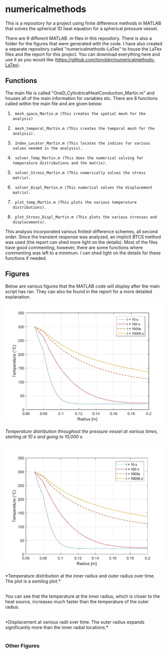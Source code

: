 # numericalmethods
This is a repository for a project using finite difference methods in MATLAB that solves the spherical 1D heat equation for a spherical pressure vessel. 

There are 9 different MATLAB .m files in this repository. There is also a folder for the figures that were generated with the code. I have also created
a separate repository called "numericalmethods-LaTex" to house the LaTex files and the report for this project. You can download everything here and use it as you would like (https://github.com/tonybkjr/numericalmethods-LaTex). 

## Functions

The main file is called "OneD_CylindricalHeatConduction_Martin.m" and houses all of the main information for variables etc. There are 8 functions called within the 
main file and are given below:

1.		mesh_space_Martin.m	(This creates the spatial mesh for the analysis)
2.		mesh_temporal_Martin.m (This creates the temporal mesh for the analysis). 
3.		Index_Locator_Martin.m (This locates the indices for various values needed in the analysis).
4.		solver_Temp_Martin.m (This does the numerical solving for temperature distributions and the matrix).
5. 		solver_Stress_Martin.m (This numerically solves the stress matrix).
6.		solver_Displ_Martin.m (This numerical solves the displacement matrix).
7.		plot_temp_Martin.m (This plots the various temperature distributions).
8.		plot_Stress_Displ_Martin.m (This plots the various stresses and displacements).

This analysis incorporated various finited-difference schemes, all second order. Since the transient response was analyzed, an implicit BTCS method was used (the report can shed more light on the details). 
Most of the files have good commenting, however, there are some functions where commenting was left to a minimum. I can shed light on the details for these functions if needed. 

## Figures

Below are various figures that the MATLAB code will display after the main script has ran. They can also be found in the report for a more detailed explanation. 

![](https://github.com/tonybkjr/numericalmethods/blob/main/Images/TempDistribution.jpg)<br> </br>
*Temperature distribution throughout the pressure vessel at various times, starting at 10 s and going to 10,000 s.* <br> </br>

<img src="https://github.com/tonybkjr/numericalmethods/blob/main/Images/TempDistribution.jpg" width="500">

<img scr="https://github.com/tonybkjr/numericalmethods/blob/main/Images/TempDistribution_Time.png" width="500">
*Temperature distribution at the inner radius and outer radius over time. The plot is a semilog plot.* <br> </br>

You can see that the temperature at the inner radius, which is closer to the heat source, increases much faster than the temperature of the outer radius. 

<img scr="https://github.com/tonybkjr/numericalmethods/blob/main/Images/Displacement_Time.png" width="500">
*Displacement at various radii over time. The outer radius expands significantly more than the inner radial locations.* <br> </br>

### Other Figures
<img scr="https://github.com/tonybkjr/numericalmethods/blob/main/Images/2D_TempDistribution.png" width="500">
<img scr="https://github.com/tonybkjr/numericalmethods/blob/main/Images/2D_RadialStress.png" width="500">
<img scr="https://github.com/tonybkjr/numericalmethods/blob/main/Images/2D_HoopStress.png" width="500">
